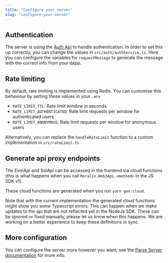 ```yaml
---
title: "Configure your server"
slug: "configure-your-server"
---
```


## Authentication

The server is using the [Auth Api](https://docs.moralis.io/reference/auth-api-overview) to handle authentication. In order to set this up correctly, you can change the values in `src/auth/authService.ts`. Here you can configure the variables for `requestMessage` to generate the message with the correct info from your dapp.

## Rate limiting

By default, rate limiting is implemented using Redis. You can customise this behaviour by setting these values in your `.env`

- `RATE_LIMIT_TTL`: Rate limit window in seconds
- `RATE_LIMIT_AUTHENTICATED`: Rate limit requests per window for authenticated users
- `RATE_LIMIT_ANONYMOUS`: Rate limit requests per window for anonymous users

Alternatively, you can replace the `handleRateLimit` function to a custom implementation in `src/rateLimit.ts`

## Generate api proxy endpoints

The EvmApi and SolApi can be accessed in the frontend via cloud functions (this is what happens when you call `Moralis.Web3Api.<method>` in the JS SDK v1).

These cloud functions are generated when you run `yarn gen:cloud`. 

Note that with the current implementation the generated cloud functions might show you some Typescript errors. This can happen when we make updates to the api that are not reflected yet in the NodeJs SDK. These can be ignored or fixed manually, please let us know when this happens. We are working on a better experience to keep these definitions in sync.

## More configuration

You can configure the server more however you want, see the [Parse Server documentation](https://docs.parseplatform.org/parse-server/guide/) for more info.